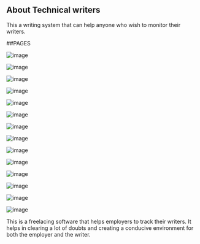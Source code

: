 

## About Technical writers

This a writing system that can help anyone who wish to monitor their writers. 

##PAGES

![image](https://github.com/dennisngugiwambui/TechnicalWriters/assets/112067611/879270da-deb0-4422-b7b0-f9ef8974f901)


![image](https://github.com/dennisngugiwambui/TechnicalWriters/assets/112067611/c56e8e48-3064-4156-9454-855dba92ebe9)


![image](https://github.com/dennisngugiwambui/TechnicalWriters/assets/112067611/0eecda91-8c07-4d50-b75d-73d2b571fd49)


![image](https://github.com/dennisngugiwambui/TechnicalWriters/assets/112067611/3e4f0dac-e48a-40bd-a536-1671470a6343)

![image](https://github.com/dennisngugiwambui/TechnicalWriters/assets/112067611/a149ccbb-7a9f-4108-9889-b089f65698ac)


![image](https://github.com/dennisngugiwambui/TechnicalWriters/assets/112067611/72b5c6a3-96a4-46d4-a7d9-1fd7e7f11ef5)


![image](https://github.com/dennisngugiwambui/TechnicalWriters/assets/112067611/680cbc24-d229-4955-8980-001c5e46b61d)


![image](https://github.com/dennisngugiwambui/TechnicalWriters/assets/112067611/3a0d5aaf-ed04-4b95-869c-524921164418)


![image](https://github.com/dennisngugiwambui/TechnicalWriters/assets/112067611/56982ef9-8f21-44bf-abc9-e5f70cb81242)


![image](https://github.com/dennisngugiwambui/TechnicalWriters/assets/112067611/38fba7a4-6f79-4d4c-a2b9-9ad3a500d3ea)


![image](https://github.com/dennisngugiwambui/TechnicalWriters/assets/112067611/194314ed-f5fe-4063-8cc9-a4cd6198983e)



![image](https://github.com/dennisngugiwambui/TechnicalWriters/assets/112067611/40ca5ad1-e476-4f31-bc2a-21e0204917a1)


![image](https://github.com/dennisngugiwambui/TechnicalWriters/assets/112067611/76f5a023-68da-4bc2-8f64-bb55dcf52ee9)



![image](https://github.com/dennisngugiwambui/TechnicalWriters/assets/112067611/29cf2680-0d00-446a-be5a-0ee685f7c0f6)








This is a freelacing software that helps employers to track their writers. It helps in clearing a lot of doubts and creating a conducive environment for both the employer and the writer. 
